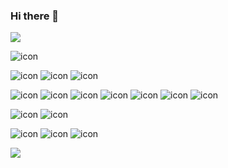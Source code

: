 ### Hi there 👋

<img src="https://capsule-render.vercel.app/api?type=waving&color=BDBDC8&height=150&section=header" />

![icon](https://img.shields.io/badge/Gmail-D14836?style=for-the-badge&logo=gmail&logoColor=white)

![icon](https://img.shields.io/badge/Slack-4A154B?style=for-the-badge&logo=slack&logoColor=white)
![icon](https://img.shields.io/badge/GitHub-100000?style=for-the-badge&logo=github&logoColor=white)
![icon](https://img.shields.io/badge/Instagram-E4405F?style=for-the-badge&logo=instagram&logoColor=white)

![icon](https://img.shields.io/badge/Python-3776AB?style=for-the-badge&logo=python&logoColor=white)
![icon](https://img.shields.io/badge/HTML-239120?style=for-the-badge&logo=html5&logoColor=white)
![icon](https://img.shields.io/badge/HTML5-E34F26?style=for-the-badge&logo=html5&logoColor=white)
![icon](https://img.shields.io/badge/CSS-239120?&style=for-the-badge&logo=css3&logoColor=white)
![icon](https://img.shields.io/badge/CSS3-1572B6?style=for-the-badge&logo=css3&logoColor=white)
![icon](https://img.shields.io/badge/JavaScript-F7DF1E?style=for-the-badge&logo=JavaScript&logoColor=white)
![icon](https://img.shields.io/badge/Node.js-43853D?style=for-the-badge&logo=node.js&logoColor=white)

![icon](https://img.shields.io/badge/C-00599C?style=for-the-badge&logo=c&logoColor=white)
![icon](https://img.shields.io/badge/C%2B%2B-00599C?style=for-the-badge&logo=c%2B%2B&logoColor=white)

![icon](https://img.shields.io/badge/React-20232A?style=for-the-badge&logo=react&logoColor=61DAFB)
![icon](https://img.shields.io/badge/Django-092E20?style=for-the-badge&logo=django&logoColor=white)
![icon](https://img.shields.io/badge/Flutter-02569B?style=for-the-badge&logo=flutter&logoColor=white)

<img src="https://capsule-render.vercel.app/api?type=waving&color=BDBDC8&height=150&section=footer" />
